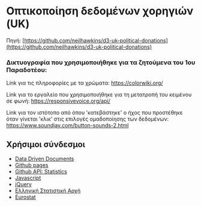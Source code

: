 # Οπτικοποίηση δεδομένων χορηγιών (UK)

Πηγή: [https://github.com/neilhawkins/d3-uk-political-donations](https://github.com/neilhawkins/d3-uk-political-donations)

### Δικτυογραφία που χρησιμοποιήθηκε για τα ζητούμενα του 1ου Παραδοτέου:

Link για τις πληροφορίες με τα χρώματα: https://colorwiki.org/

Link για το εργαλείο που χρησιμοποιήθηκε για τη μετατροπή του κειμένου σε φωνή: https://responsivevoice.org/api/

Link για τον ιστότοπο από όπου 'κατεβάστηκε' ο ήχος που προστέθηκε όταν γίνεται 'κλικ' στις επιλογές ομαδοποίησης των δεδομένων: https://www.soundjay.com/button-sounds-2.html 


## Χρήσιμοι σύνδεσμοι

* [Data Driven Documents](https://d3js.org/)
* [Github pages](https://pages.github.com/)
* [Github API: Statistics](https://developer.github.com/v3/repos/statistics/)
* [Javascript](https://www.javascript.com/)
* [jQuery](https://jquery.com/)
* [Ελληνική Στατιστική Αρχή](http://www.statistics.gr/)
* [Eurostat](http://ec.europa.eu/eurostat/)
